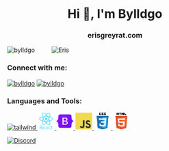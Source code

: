 <h1 align="center">Hi 👋, I'm Bylldgo</h1>
<h3 align="center">erisgreyrat.com</h3>
<img align="right" alt="Eris" width="400" src="https://cdn.discordapp.com/attachments/1133102546202935490/1212854902364049570/Hayasaka.png?ex=664e51a6&is=664d0026&hm=cdb24378323a9f449369eff1afcb59a19951da0fd4ee5929c2fb92cb2f02da51&"

<p align="left"> <img src="https://komarev.com/ghpvc/?username=bylldgo&label=Profile%20views&color=0e75b6&style=flat" alt="bylldgo" /> </p>

<h3 align="left">Connect with me:</h3>
<p align="left">
<a href="https://instagram.com/bylldgo" target="blank"><img align="center" src="https://raw.githubusercontent.com/rahuldkjain/github-profile-readme-generator/master/src/images/icons/Social/instagram.svg" alt="bylldgo" height="30" width="40" /></a>
<a href="https://discord.gg/bylldgo" target="blank"><img align="center" src="https://raw.githubusercontent.com/rahuldkjain/github-profile-readme-generator/master/src/images/icons/Social/discord.svg" alt="bylldgo" height="30" width="40" /></a>
</p>

<h3 align="left">Languages and Tools:</h3>
<p align="left"> <a href="https://tailwindcss.com/" target="_blank" rel="noreferrer"> <img src="https://www.vectorlogo.zone/logos/tailwindcss/tailwindcss-icon.svg" alt="tailwind" width="40" height="40"/> </a> <a href="https://reactjs.org/" target="_blank" rel="noreferrer"> <img src="https://raw.githubusercontent.com/devicons/devicon/master/icons/react/react-original-wordmark.svg" alt="react" width="40" height="40"/> </a> <a href="https://getbootstrap.com" target="_blank" rel="noreferrer"> <img src="https://raw.githubusercontent.com/devicons/devicon/master/icons/bootstrap/bootstrap-original.svg" alt="bootstrap" width="40" height="40"/> </a> <a href="https://developer.mozilla.org/en-US/docs/Web/JavaScript" target="_blank" rel="noreferrer"> <img src="https://raw.githubusercontent.com/devicons/devicon/master/icons/javascript/javascript-original.svg" alt="javascript" width="40" height="40"/> </a> <a href="https://www.w3schools.com/css/" target="_blank" rel="noreferrer"> <img src="https://raw.githubusercontent.com/devicons/devicon/master/icons/css3/css3-original-wordmark.svg" alt="css3" width="40" height="40"/> </a> <a href="https://www.w3.org/html/" target="_blank" rel="noreferrer"> <img src="https://raw.githubusercontent.com/devicons/devicon/master/icons/html5/html5-original-wordmark.svg" alt="html5" width="40" height="40"/> </a> </p>

<a href="https://discord.com/users/1119722543952187474"><img src="https://lanyard.cnrad.dev/api/1119722543952187474?borderRadius=20px&bg=00000000" alt="Discord" /></a>
